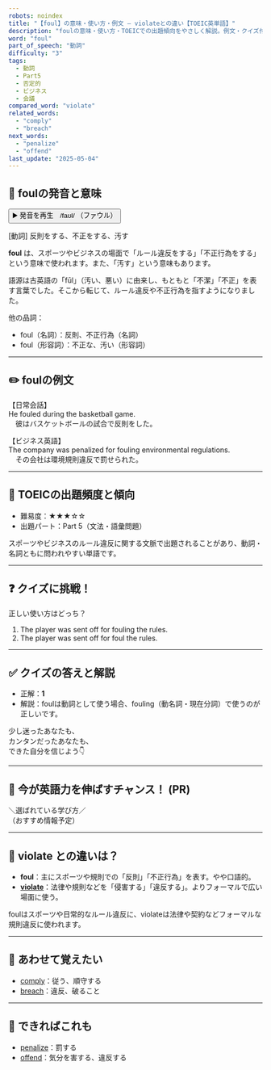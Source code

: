 ```yaml
---
robots: noindex
title: "【foul】の意味・使い方・例文 ― violateとの違い【TOEIC英単語】"
description: "foulの意味・使い方・TOEICでの出題傾向をやさしく解説。例文・クイズ付きでviolateとの違いもわかりやすく学べます。"
word: "foul"
part_of_speech: "動詞"
difficulty: "3"
tags:
  - 動詞
  - Part5
  - 否定的
  - ビジネス
  - 会議
compared_word: "violate"
related_words:
  - "comply"
  - "breach"
next_words:
  - "penalize"
  - "offend"
last_update: "2025-05-04"
---
```


## 🔰 foulの発音と意味

<button class="play-audio" onclick="playTTS('foul')">
  <span class="play-audio-main">
    ▶️ 発音を再生　/faʊl/
  </span>
  <span class="play-audio-sub">
    （ファウル）
  </span>
</button>

[動詞] 反則をする、不正をする、汚す

**foul** は、スポーツやビジネスの場面で「ルール違反をする」「不正行為をする」という意味で使われます。また、「汚す」という意味もあります。

語源は古英語の「fūl」（汚い、悪い）に由来し、もともと「不潔」「不正」を表す言葉でした。そこから転じて、ルール違反や不正行為を指すようになりました。

他の品詞：  
- foul（名詞）：反則、不正行為（名詞）
- foul（形容詞）：不正な、汚い（形容詞）

---

## ✏️ foulの例文

【日常会話】  
He fouled during the basketball game.  
　彼はバスケットボールの試合で反則をした。

【ビジネス英語】  
The company was penalized for fouling environmental regulations.  
　その会社は環境規則違反で罰せられた。

---

## 🎯 TOEICの出題頻度と傾向

- 難易度：★★★☆☆
- 出題パート：Part 5（文法・語彙問題）

スポーツやビジネスのルール違反に関する文脈で出題されることがあり、動詞・名詞ともに問われやすい単語です。

---

## ❓ クイズに挑戦！

正しい使い方はどっち？

1. The player was sent off for fouling the rules.  
2. The player was sent off for foul the rules.

---

## ✅ クイズの答えと解説

- 正解：**1**
- 解説：foulは動詞として使う場合、fouling（動名詞・現在分詞）で使うのが正しいです。

少し迷ったあなたも、  
カンタンだったあなたも、  
できた自分を信じよう👇️

---

## 🚀 今が英語力を伸ばすチャンス！ (PR)

<div class="info-center">
＼選ばれている学び方／<br>  
（おすすめ情報予定）
</div>

---

## 🤔  violate との違いは？

- **foul**：主にスポーツや規則での「反則」「不正行為」を表す。やや口語的。
- **[violate](/violate)**：法律や規則などを「侵害する」「違反する」。よりフォーマルで広い場面に使う。

foulはスポーツや日常的なルール違反に、violateは法律や契約などフォーマルな規則違反に使われます。

---

## 🧩 あわせて覚えたい

- [comply](/comply)：従う、順守する
- [breach](/breach)：違反、破ること

---

## 📖 できればこれも

- [penalize](/penalize)：罰する
- [offend](/offend)：気分を害する、違反する

<!-- cvid: aid49_bid31 -->
